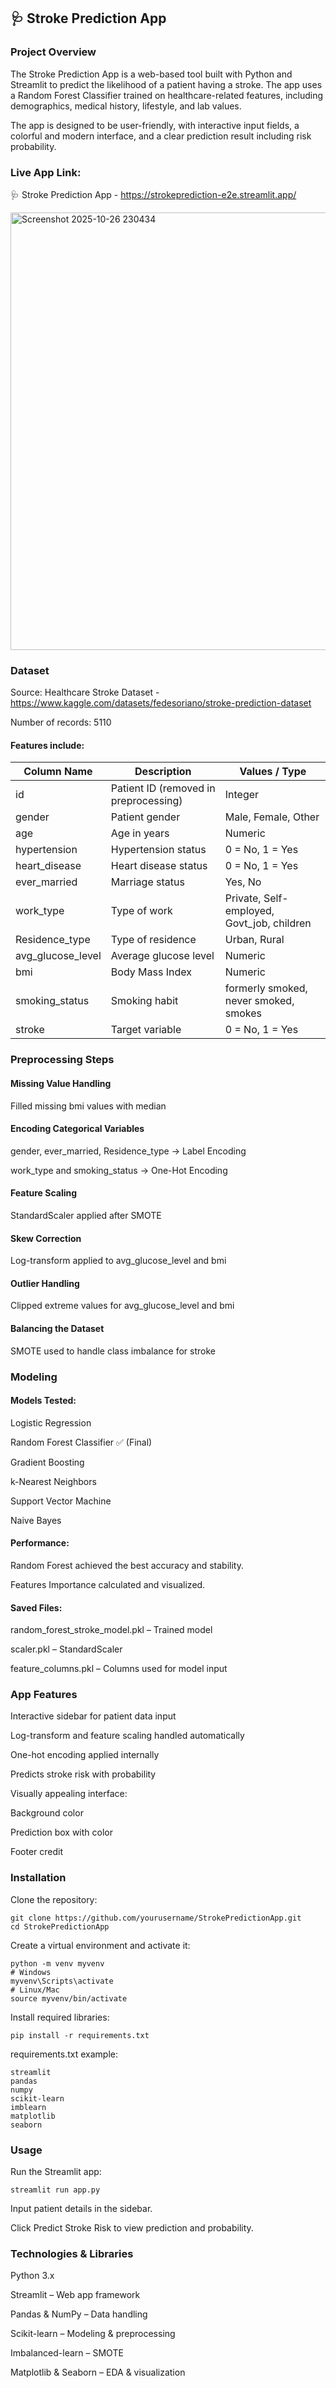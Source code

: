 ## 🩺 Stroke Prediction App

### Project Overview

The Stroke Prediction App is a web-based tool built with Python and Streamlit to predict the likelihood of a patient having a stroke. The app uses a Random Forest Classifier trained on healthcare-related features, including demographics, medical history, lifestyle, and lab values.

The app is designed to be user-friendly, with interactive input fields, a colorful and modern interface, and a clear prediction result including risk probability.

### Live App Link: 

🩺 Stroke Prediction App - https://strokeprediction-e2e.streamlit.app/

<img width="700" height="700" alt="Screenshot 2025-10-26 230434" src="https://github.com/user-attachments/assets/8accb1a1-45b4-451d-8c9f-eb347421440a" />

### Dataset

Source: Healthcare Stroke Dataset - https://www.kaggle.com/datasets/fedesoriano/stroke-prediction-dataset

Number of records: 5110

#### Features include:

| Column Name       | Description                           | Values / Type                              |
| ----------------- | ------------------------------------- | ------------------------------------------ |
| id                | Patient ID (removed in preprocessing) | Integer                                    |
| gender            | Patient gender                        | Male, Female, Other                        |
| age               | Age in years                          | Numeric                                    |
| hypertension      | Hypertension status                   | 0 = No, 1 = Yes                            |
| heart_disease     | Heart disease status                  | 0 = No, 1 = Yes                            |
| ever_married      | Marriage status                       | Yes, No                                    |
| work_type         | Type of work                          | Private, Self-employed, Govt_job, children |
| Residence_type    | Type of residence                     | Urban, Rural                               |
| avg_glucose_level | Average glucose level                 | Numeric                                    |
| bmi               | Body Mass Index                       | Numeric                                    |
| smoking_status    | Smoking habit                         | formerly smoked, never smoked, smokes      |
| stroke            | Target variable                       | 0 = No, 1 = Yes                            |

### Preprocessing Steps

#### Missing Value Handling

Filled missing bmi values with median

#### Encoding Categorical Variables

gender, ever_married, Residence_type → Label Encoding

work_type and smoking_status → One-Hot Encoding

#### Feature Scaling

StandardScaler applied after SMOTE

#### Skew Correction

Log-transform applied to avg_glucose_level and bmi

#### Outlier Handling

Clipped extreme values for avg_glucose_level and bmi

#### Balancing the Dataset

SMOTE used to handle class imbalance for stroke

### Modeling

#### Models Tested:

Logistic Regression

Random Forest Classifier ✅ (Final)

Gradient Boosting

k-Nearest Neighbors

Support Vector Machine

Naive Bayes

#### Performance:

Random Forest achieved the best accuracy and stability.

Features Importance calculated and visualized.

#### Saved Files:

random_forest_stroke_model.pkl – Trained model

scaler.pkl – StandardScaler

feature_columns.pkl – Columns used for model input

### App Features

Interactive sidebar for patient data input

Log-transform and feature scaling handled automatically

One-hot encoding applied internally

Predicts stroke risk with probability

Visually appealing interface:

Background color

Prediction box with color

Footer credit

### Installation

Clone the repository:
```
git clone https://github.com/yourusername/StrokePredictionApp.git
cd StrokePredictionApp
```

Create a virtual environment and activate it:

```
python -m venv myvenv
# Windows
myvenv\Scripts\activate
# Linux/Mac
source myvenv/bin/activate
```

Install required libraries:
```
pip install -r requirements.txt
```

requirements.txt example:
```
streamlit
pandas
numpy
scikit-learn
imblearn
matplotlib
seaborn
```

### Usage

Run the Streamlit app:

```streamlit run app.py```

Input patient details in the sidebar.

Click Predict Stroke Risk to view prediction and probability.

### Technologies & Libraries

Python 3.x

Streamlit – Web app framework

Pandas & NumPy – Data handling

Scikit-learn – Modeling & preprocessing

Imbalanced-learn – SMOTE

Matplotlib & Seaborn – EDA & visualization

